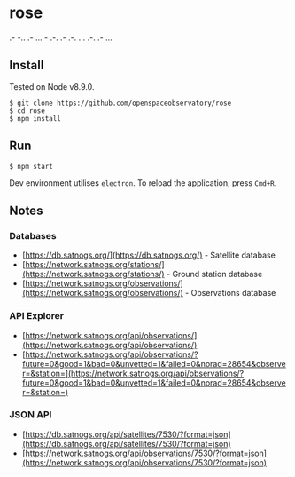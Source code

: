 # rose
.- -.. .- ... - .-. .- .-. . . .-. .- ...

## Install
Tested on Node v8.9.0.

```
$ git clone https://github.com/openspaceobservatory/rose
$ cd rose
$ npm install
```

## Run
```
$ npm start
```

Dev environment utilises `electron`. To reload the application, press `Cmd+R`.

## Notes

### Databases
- [https://db.satnogs.org/](https://db.satnogs.org/) - Satellite database
- [https://network.satnogs.org/stations/](https://network.satnogs.org/stations/) - Ground station database
- [https://network.satnogs.org/observations/](https://network.satnogs.org/observations/) - Observations database

### API Explorer
- [https://network.satnogs.org/api/observations/](https://network.satnogs.org/api/observations/)
- [https://network.satnogs.org/api/observations/?future=0&good=1&bad=0&unvetted=1&failed=0&norad=28654&observer=&station=](https://network.satnogs.org/api/observations/?future=0&good=1&bad=0&unvetted=1&failed=0&norad=28654&observer=&station=)

### JSON API
- [https://db.satnogs.org/api/satellites/7530/?format=json](https://db.satnogs.org/api/satellites/7530/?format=json)
- [https://network.satnogs.org/api/observations/7530/?format=json](https://network.satnogs.org/api/observations/7530/?format=json)
